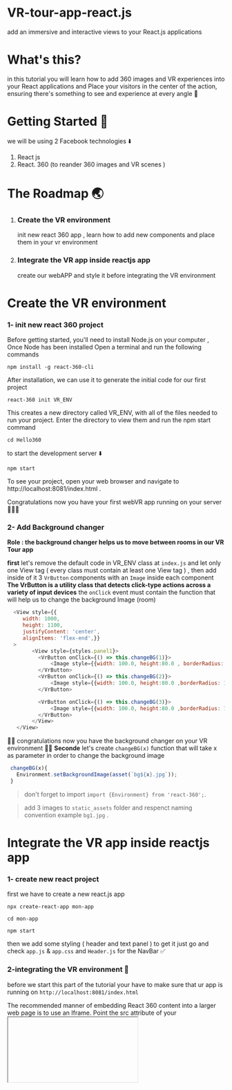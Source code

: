 # VR-tour-app-react.js
add an immersive and interactive views to your React.js applications
# What's this?
in this tutorial you will learn how to add 360 images and VR experiences into your React applications and Place your visitors in the center of the action, ensuring there's something to see and experience at every angle 📐
# Getting Started 💪
we will be using 2 Facebook technologies  ⬇️
 1. React js 
 2. React. 360 (to reander 360 images and VR scenes )
# The Roadmap 🌏
 1. ### Create the VR environment 
    init new react 360 app , learn how to add new components and place them in your vr environment 
 2. ### Integrate the VR app inside reactjs app 
    create our webAPP and style it before integrating the VR environment 
# Create the VR environment   
  ### 1- init new react 360 project
  Before getting started, you'll need to install Node.js on your computer , Once Node has been installed Open a terminal and run the following commands 

    npm install -g react-360-cli
   

After installation, we can use it to generate the initial code for our first project

    react-360 init VR_ENV
    
This creates a new directory called VR_ENV, with all of the files needed to run your project. Enter the directory to view them and run the npm start command 
    
    cd Hello360
to start the development server ⬇️
    
    npm start
To see your project, open your web browser and navigate to http://localhost:8081/index.html .
  
  Congratulations now you have your first webVR app running on your server 💪🥁🥁
### 2- Add Background changer 
**Role : the background changer helps us to move between rooms in our VR Tour app**

**first** let's remove the default code in VR_ENV class at `index.js` and let only one View tag ( every class must contain at least one View tag ) , then add inside of it 3 `VrButton` components with an `Image` inside each component **The VrButton is a utility class that detects click-type actions across a variety of input devices** the `onClick` event must contain the function that will help us to change the background Image (room)
```javascript
  <View style={{
     width: 1000,
     height: 1100,
     justifyContent: 'center',
     alignItems: 'flex-end',}}
  >
        <View style={styles.panel1}>
          <VrButton onClick={() => this.changeBG(1)}>                
              <Image style={{width: 100.0, height:80.0 , borderRadius: 10, }} source={{uri: './static_assets/bg1.jpg'   }} />
          </VrButton>
          <VrButton onClick={() => this.changeBG(2)}>                
              <Image style={{width: 100.0, height:80.0 ,borderRadius: 10, }} source={{uri: './static_assets/bg2.jpg'   }} />
          </VrButton>

          <VrButton onClick={() => this.changeBG(3)}>  
              <Image style={{width: 100.0, height:80.0 ,borderRadius: 10, }} source={{uri: './static_assets/bg3.jpg'   }} />
          </VrButton>
        </View>
   </View>
```
🥁🥁 congratulations now you have the background changer on your VR environment 🥁🥁
**Seconde** let's create `changeBG(x)` function that will take x  as parameter in order to change the background image 
 ```javascript
  changeBG(x){
    Environment.setBackgroundImage(asset(`bg${x}.jpg`));
  }
```
> don't forget to import `import {Environment} from 'react-360';`.

> add 3 images to `static_assets` folder and respenct naming convention example `bg1.jpg` .
     
# Integrate the VR app inside reactjs app

  ### 1- create new react project
  first we have to create a new react.js app
  ```
  npx create-react-app mon-app

cd mon-app

npm start
```
then we add some styling ( header and text panel ) to get it just go and check `app.js` & `app.css` and `Header.js` for the NavBar ✅

### 2-integrating the VR environment 🤔
before we start this part of the tutorial your have to make sure that ur app is running on `http://localhost:8081/index.html` 

The recommended manner of embedding React 360 content into a larger web page is to use an Iframe. Point the src attribute of your <iframe> tag to your project's index HTML file. This technique guarantees that your application won't interfere with the parent web page, and the parent web page won't be able to slow down rendering of your app 

```javascript
  function App() {
  return (
    <div className="App">
      
      <Header/>
      <div className="app__home">
        <div className="app__vrframe">
          <iframe src="http://localhost:8081/index.html" width="100%" height="500"></iframe>
        </div>
        <div className="app__card">
          <b style={{color:"#fff"}}>Planetarium</b>
          <p className="">The dome can seat up to 109 visitors, has an inclination of 25 degrees, and gives you the experience of not only watching a show, but also of being in the middle of the action in the Universe. This, combined with the most up-to-date programmes for our planetarium shows, creates a stunning experience that completely immerses you in space.</p>
        </div>
      </div>
      
    </div>
  );
}
```
congratulations now you have your first VR app (panoramic view) running in React.js application 🎉
